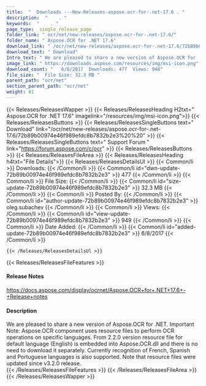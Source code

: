 ```yaml
---
title:  "  Downloads ---New-Releases-aspose.ocr-for-.net-17.6 . " 
description:  "    . " 
keywords:  "    . " 
page_type:  single_release_page
folder_link: " ocr/net/new-releases/aspose.ocr-for-.net-17.6/"
folder_name: " Aspose.OCR for .NET 17.6"
download_link: " /ocr/net/new-releases/aspose.ocr-for-.net-17.6/72b89b00974e46f989efdc8b7832b2e3"
download_text: " Download"
Intro_text: " We are pleased to share a new version of Aspose.OCR for .NET. Important Note: As..."
image_link: " https://downloads.aspose.com/resources/img/msi-icon.png"
download_count: "   6/8/2017  Downloads: 477  Views: 948"
file_size: "  File Size: 32.3 MB "
parent_path: "ocr/net"
section_parent_path: "ocr/net"
weight: 81 
---
```


{{< Releases/ReleasesWapper >}}
  {{< Releases/ReleasesHeading H2txt=" Aspose.OCR for .NET 17.6" imagelink="/resources/img/msi-icon.png">}}
  {{< Releases/ReleasesButtons >}}
    {{< Releases/ReleasesSingleButtons text=" Download" link="/ocr/net/new-releases/aspose.ocr-for-.net-17.6/72b89b00974e46f989efdc8b7832b2e3%20%20" >}}
    {{< Releases/ReleasesSingleButtons text=" Support Forum " link="https://forum.aspose.com/c/ocr" >}}
  {{< Releases/ReleasesButtons >}}
  {{< Releases/ReleasesFileArea >}}
    {{< Releases/ReleasesHeading h4txt="File Details">}}
    {{< Releases/ReleasesDetailsUl >}}
            {{< Common/li  >}} Downloads: {{< /Common/li >}} 
      {{< Common/li id="dwn-update-72b89b00974e46f989efdc8b7832b2e3" >}} 477 {{< /Common/li >}} 
      {{< Common/li  >}} File Size: {{< /Common/li >}} 
      {{< Common/li id="size-update-72b89b00974e46f989efdc8b7832b2e3" >}} 32.3 MB {{< /Common/li >}} 
      {{< Common/li  >}} Posted By: {{< /Common/li >}} 
      {{< Common/li id="author-update-72b89b00974e46f989efdc8b7832b2e3" >}} oleg.subachev {{< /Common/li >}} 
      {{< Common/li  >}} Views: {{< /Common/li >}} 
      {{< Common/li id="view-update-72b89b00974e46f989efdc8b7832b2e3" >}} 949 {{< /Common/li >}} 
      {{< Common/li  >}} Date Added: {{< /Common/li >}} 
      {{< Common/li id="added-update-72b89b00974e46f989efdc8b7832b2e3" >}} 6/8/2017 {{< /Common/li >}} 

    {{< /Releases/ReleasesDetailsUl >}}

  {{< Releases/ReleasesFileFeatures >}}
      <h4>Release Notes</h4><div><a href="https://docs.aspose.com/display/ocrnet/Aspose.OCR+for+.NET+17.6+-+Release+notes">https://docs.aspose.com/display/ocrnet/Aspose.OCR+for+.NET+17.6+-+Release+notes</a></div><h4>Description</h4><div class="HTMLDescription">We are pleased to share a new version of Aspose.OCR for .NET. Important Note: Aspose.OCR component uses resource files to perform OCR operations on specific languages. From 2.2.0 version resource file for default language (English) is embedded into Aspose.OCR.dll and there is no need to download it separately. Currently recognition of French, Spanish and Portuguese languages is also supported. Note that resource files were updated since v3.2.0 release.</div>
  {{< /Releases/ReleasesFileFeatures >}}
 {{< /Releases/ReleasesFileArea >}}
{{< /Releases/ReleasesWapper >}}


